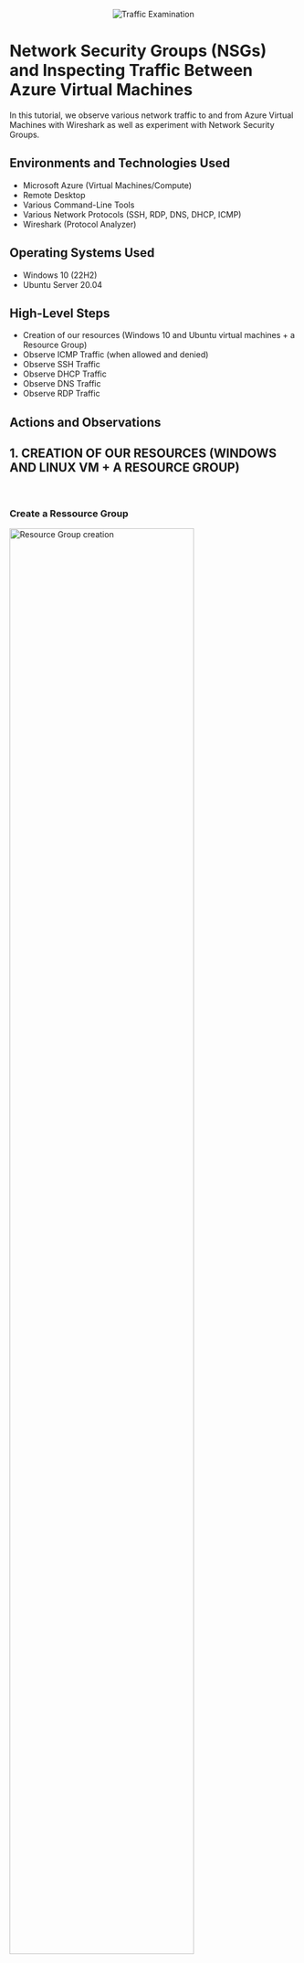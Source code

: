 <p align="center">
<img src="https://i.imgur.com/Ua7udoS.png" alt="Traffic Examination"/>
</p>

<h1>Network Security Groups (NSGs) and Inspecting Traffic Between Azure Virtual Machines</h1>
In this tutorial, we observe various network traffic to and from Azure Virtual Machines with Wireshark as well as experiment with Network Security Groups. <br />


<h2>Environments and Technologies Used</h2>

- Microsoft Azure (Virtual Machines/Compute)
- Remote Desktop
- Various Command-Line Tools
- Various Network Protocols (SSH, RDP, DNS, DHCP, ICMP)
- Wireshark (Protocol Analyzer)

<h2>Operating Systems Used </h2>

- Windows 10 (22H2)
- Ubuntu Server 20.04

<h2>High-Level Steps</h2>

- Creation of our resources (Windows 10 and Ubuntu virtual machines + a Resource Group)
- Observe ICMP Traffic (when allowed and denied)
- Observe SSH Traffic
- Observe DHCP Traffic
- Observe DNS Traffic
- Observe RDP Traffic

<h2>Actions and Observations</h2>


<p><h2> 1. CREATION OF OUR RESOURCES (WINDOWS AND LINUX VM + A RESOURCE GROUP) </h2></p>
<br />
<p><h3>Create a Ressource Group</h3></p>
<p>
<img src="https://i.imgur.com/AdO9wfj.png" height="80%" width="80%" alt="Resource Group creation"/>
</p>
<p>
In Microsoft Azure, create a Resource Group, give it a name and, assign it a server's location. Here, I chose West 2 Region but you can pick the one you want.
</p>
<br />
<br />
<br />

<p><h3>Create a Windows 10 VM</h3></p>
<p>
<img src="https://i.imgur.com/A2QIfPX.png" height="80%" width="80%" alt="Win 10 VM Creation"/>
</p>
<p>
Create a Windows 10 Virtual Machine (VM). Make sure you select the previously created Resource Group. 
</p>
<br />
<br />

<p>
<img src="https://i.imgur.com/QZtYL1c.png" height="80%" width="80%" alt="Win 10 VM Creation"/>
</p>
<p>
Choose a size (at least 2cpus) and set your username and password that will allow you to connect to your VM remotely.
</p>
<br />
<br />

<p>
<img src="https://i.imgur.com/yU3gWbX.png" height="80%" width="80%" alt="Win 10 VM creation"/>
</p>
<p>
Click on Networking (two tabs after the main Basic page) and notice how your new Virtual Network (Vnet) and Subnet. Keep everything else as is. 
</p>
<br />
<br />

<p>
<img src="https://i.imgur.com/wRP0TA2.png" height="80%" width="80%" alt="Win 10 VM Creation"/>
</p>
<p>
Then click Create + Review. Once you pass the validation phase, you may eventually click on "Create".
</p>
<br />
<br />

<p>
<img src="https://i.imgur.com/7aBf8GC.png" height="80%" width="80%" alt="Win 10 VM Creation"/>
</p>
<p>
You may check your Resource Group, a see a list of new resources your Windows VM is creating.
</p>
<br />
<br />

<p>
<img src="https://i.imgur.com/h7TpNKy.png" height="80%" width="80%" alt="Win 10 VM Creation"/>
</p>
<p>
The deployment of your Windows VM is now complete. You may create your Ubuntu VM.
</p>
<br />
<br />
<br />

<p><h3>Create a Linux (Ubuntu) VM</h3></p>
<p>
<img src="https://i.imgur.com/9ei7Jg3.png" height="80%" width="80%" alt="Linux Ubuntu VM Creation"/>
</p>
<p>
Create a Linux Ubuntu VM. Make sure to select the previously created Resource Group and Vnet.
</p>
<br />
<br />

<p>
<img src="https://i.imgur.com/V4KDbx3.png" height="80%" width="80%" alt="Linux Ubuntu VM Creation"/>
</p>
<p>
Under "Administrator Account", check "Password". Then, set your username and password. For convenience, use your credentials previously created during your Windows 10 VM set up.
</p>
<br />
<br />
<br />

<p><h2> 2. OBSERVE ICMP TRAFFIC </h2></p>
<p>
<img src="https://i.imgur.com/wh9FaI6.png" height="80%" width="80%" alt="Observe ICMP Traffic"/>
</p>
 <p>
<img src="https://i.imgur.com/6UZZqEz.png" height="80%" width="80%" alt="Observe ICMP Traffic"/>
</p>
<p>
Use Microsoft Remote Desktop to connect to your Windows 10 Virtual Machine.
</p>
<br />


<p>
<img src="https://i.imgur.com/PQCMGmu.png" height="80%" width="80%" alt="Observe ICMP Traffic"/>
</p>
<p>
Within your Windows 10 VM, install Wireshark. Use their default setup.
</p>
<br />


<p>
<img src="https://i.imgur.com/Kiw73AK.png" height="80%" width="80%" alt="Observe ICMP Traffic"/>
 </p>
<img src="https://i.imgur.com/2QkdJbf.png" height="80%" width="80%" alt="Observe ICMP Traffic"/>
</p>
<p>
Open Wireshark, click "Ethernet" and on the search bar write "ICMP". Your Wireshark will filter for ICMP traffic only.
</p>
<br />


<p>
<img src="https://i.imgur.com/59kbE9C.png" height="80%" width="80%" alt="Observe ICMP Traffic"/>
</p>
<p>
Back to Microft Azure, retrieve the private IP address of the Ubuntu VM, we will attempt to ping it within the the Windows 10 VM.
</p>
<br />
<br />



<p>
<img src="https://i.imgur.com/mHCOZyM.png" height="80%" width="80%" alt="Observe ICMP Traffic"/>
</p>
<p>
<img src="https://i.imgur.com/OdfZFgh.png" height="80%" width="80%" alt="Observe ICMP Traffic"/>
</p>
<p>
<img src="https://i.imgur.com/16UDFjJh.png" height="80%" width="80%" alt="Observe ICMP Traffic"/>
</p>
<p>
Back to your Windows VM, open "Powershell". Then ping your Ubuntu VM using the "ping" command and your Ubuntu private IP address. Here my private Linux IP is 10.0.0.5. You may notice in Wireshark (the pink screen) my private Windows 10 IP address (10.0.0.4) is sending ping requests to my Linux VM (10.0.0.5), and the latter replying.
</p>
<br />
<br />

<p>
<img src="https://i.imgur.com/6ZXl3yZ.png" height="80%" width="80%" alt="Observe ICMP Traffic"/>
</p>
<p>
You may also initiate perpetual ping request from your Windows to your Ubuntu, adding the "-t" to your command line, as an indication that you want to initiate perpetual ping.
</p>
<br />
<br />

<p>
<img src="https://i.imgur.com/D17OoKh.png" height="80%" width="80%" alt="Observe ICMP Traffic"/>
</p>
<p>
Now, observe your Wireshark screen to witness the exchanges. When ready, press "Ctrl+c" on your command line to stop the ping requests.
</p>
<br />
<br />
<br />


<p><h3>Blocking and Re-allowing ICMP Traffic</h3></p>

<p>
<img src="https://i.imgur.com/rswZPDG.png" height="80%" width="80%" alt="Block ICMP Traffic"/>
</p>
<p>
Back to Azure, go to your Ubuntu machine setting, and go to "Networking". This is your Network Security Group (nsg) a type of virtual firewall. To your right, you will notice that you can add new rules. Click on it. We will add a rule to block inbound ICMP traffic.
</p>
<br />
<br />

<p>
<img src="https://i.imgur.com/41kbHes.png" height="80%" width="80%" alt="Block ICMP Traffic"/>
</p>
<p>
On the set up page, we will keep the sources and destination port ranges to (*) which is another way to say Any, and click on "ICMP" under Protocol and "Deny" for the action we want our firewall to take. The priority is set to 200, the most important priority level. So the firewall will start with that rule first before moving on to the subsequent rules with higher numbered prioirity level. Name your rule.
</p>
<br />
<br />

<p>
<img src="https://i.imgur.com/RfNa5eZ.png" height="80%" width="80%" alt="Block ICMP Traffic"/>
</p>
<p>
Back to your Windows 10 VM and command line, try to Ping your Ubuntu VM. Notice as the request timed out as your Windows VM didn't receive any replies from your Ubuntu. Basically all ping requests were lost since there was no location that intercepted the ping to reply back.
</p>
<br />
<br />

<p>
<img src="https://i.imgur.com/vrQe9aD.png" height="80%" width="80%" alt="Block ICMP Traffic"/>
</p>
<p>
Notice this interaction on Wireshark.
</p>
<br />
<br />

<p>
<img src="https://i.imgur.com/9bRHbdx.png" height="80%" width="80%" alt="Re-allowing ICMP Traffic"/>
 </p>
 <p>
<img src="https://i.imgur.com/BmCEEgh.png" height="80%" width="80%" alt="Re-allowing ICMP Traffic"/>
</p>
<p>
Back to your Ubuntu VM settings in Azure, go to your Networking session. We will re-authorize IMCP traffic. You can click directly on the Deny ICMP rule to delete it. Or edit the rule and click "Allow".
</p>
<br />
<br />

<p>
<img src="https://i.imgur.com/16UDFjJ.png" height="80%" width="80%" alt="Observe ICMP Traffic"/>
</p>
<p>
Let's ping Ubuntu again and observe the ICMP traffic in Wireshark. 
</p>
<br />
<br />
<br />


<p><h2> 2. OBSERVE SSH TRAFFIC </h2></p>

<p>
<img src="https://i.imgur.com/qAZP859.png" height="80%" width="80%" alt="Observe SSH Traffic"/>
</p>
<p>
Back to Wireshark on your Windows 10 VM, filter for SSH traffic only.
</p>
<br />
<br />
<p>
<img src="https://i.imgur.com/UdqpvOH.png" height="80%" width="80%" alt="Observe SSH Traffic"/>
</p>
<p>
Back to Powershell on your Windows 10 VM, "SSH into" your Ubuntu VM (via its private IP address). Press enter.
</p>
<br />
<br />


<p>
<img src="https://i.imgur.com/si5A3oN.png" height="80%" width="80%" alt="Observe SSH Traffic"/>
</p>
<p>
Since its our first try, a warning message will be displayed. Write yes. Then, enter your password. Note: You will not see the letters or keys on the screen so make sure you write the correct password. :) Once you're in, you have full command your Linux VM!
</p>
<br />
<br />

<p>
<img src="https://i.imgur.com/5fgacre.png" height="80%" width="80%" alt="Observe SSH Traffic"/>
</p>
<p>
Back to Wireshark, you can observe our first connections with Ubuntu VM. 
</p>
<br />
<br />

<p>
<img src="https://i.imgur.com/puaboKW.png" height="80%" width="80%" alt="Observe SSH Traffic"/>
</p>
<p>
<img src="https://i.imgur.com/NT98qlj.png" height="80%" width="80%" alt="Observe SSH Traffic"/>
</p>
<p>
Add a few commands on powershell to observe the traffic on Wireshark. Then exit the SSH connection by typing "Exit" and pressing Enter.
</p>
<br />
<br />



<p><h2> 3. OBSERVE DNS TRAFFIC </h2></p>
<p>
<img src="https://i.imgur.com/YO7RwHC.png" height="80%" width="80%" alt="Observe DNS Traffic"/>
</p>
<p>
Back to Wireshark on your Windows 10 VM, filter for DNS traffic only.
</p>
<br />
<br />


<p>
<img src="https://i.imgur.com/PCQq5Bw.png" height="80%" width="80%" alt="Observe DNS Traffic"/>
</p>
<p>
Back to Powershell on your Windows 10 VM, within the command line, use nslookup to see what disney.com's IP address is. 
</p>
<br />
<br />

<p>
<img src="https://i.imgur.com/kUSuunI.png" height="80%" width="80%" alt="Observe DNS Traffic"/>
</p>
<p>
Observe the DNS traffic being shown in Wireshark.
</p>
<br />
<br />
<br />


<p><h2> 4. OBSERVE RDP TRAFFIC </h2></p>
<p>
<img src="https://i.imgur.com/fqH3MYS.png" height="80%" width="80%" alt="Observe RDP Traffic"/>
</p>
<p>
Back to Wireshark on your Windows 10 VM, filter for RDP (or, tcp.port ==3389) traffic only. Notice how our Windows 10 VM is constantly in traffic. RDP protocol is constantly showing a live stream from one computer to another.
</p>
<br />
<br />
<br />



<p><h2> 5. OBSERVE DHCP TRAFFIC </h2></p>
<p>
<img src="https://i.imgur.com/9gotxtg.png" height="80%" width="80%" alt="Observe DHCP Traffic"/>
</p>
<p>
Back to Wireshark on your Windows 10 VM, filter for DHCP traffic only.
</p>
<br />
<br />

<p>
<img src="https://i.imgur.com/JIhQFjE.png" height="80%" width="80%" alt="Observe DHCP Traffic"/>
</p>
<p>
Within the command line, use ipconfig /renew to attempt to issue your VM a new IP address
</p>
<br />
<br />


<p>
<img src="https://i.imgur.com/.png" height="80%" width="80%" alt="Observe DHCP Traffic"/>
</p>
<p>
Observve the DHCP traffic appearing in Wireshark.
</p>
<br />
<br />


<p><h2>VOILA! 🤓<h/2><p/>
